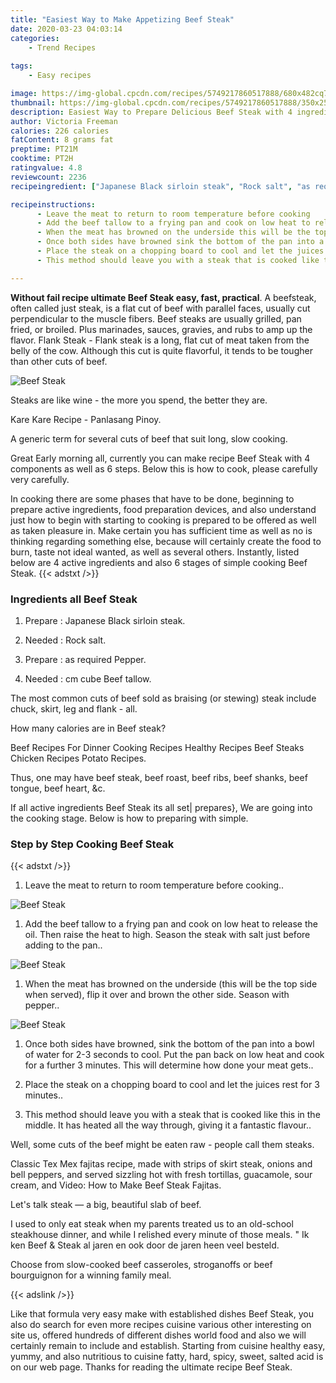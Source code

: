 ```yaml
---
title: "Easiest Way to Make Appetizing Beef Steak"
date: 2020-03-23 04:03:14
categories:
    - Trend Recipes
    
tags:
    - Easy recipes

image: https://img-global.cpcdn.com/recipes/5749217860517888/680x482cq70/beef-steak-recipe-main-photo.jpg
thumbnail: https://img-global.cpcdn.com/recipes/5749217860517888/350x250cq70/beef-steak-recipe-main-photo.jpg
description: Easiest Way to Prepare Delicious Beef Steak with 4 ingredients and 6 stages of easy cooking.
author: Victoria Freeman
calories: 226 calories
fatContent: 8 grams fat
preptime: PT21M
cooktime: PT2H
ratingvalue: 4.8
reviewcount: 2236
recipeingredient: ["Japanese Black sirloin steak", "Rock salt", "as required Pepper", "cm cube Beef tallow"]

recipeinstructions: 
      - Leave the meat to return to room temperature before cooking 
      - Add the beef tallow to a frying pan and cook on low heat to release the oil Then raise the heat to high Season the steak with salt just before adding to the pan 
      - When the meat has browned on the underside this will be the top side when served flip it over and brown the other side Season with pepper 
      - Once both sides have browned sink the bottom of the pan into a bowl of water for 23 seconds to cool Put the pan back on low heat and cook for a further 3 minutes This will determine how done your meat gets 
      - Place the steak on a chopping board to cool and let the juices rest for 3 minutes 
      - This method should leave you with a steak that is cooked like this in the middle It has heated all the way through giving it a fantastic flavour

---
```




**Without fail recipe ultimate Beef Steak easy, fast, practical**. A beefsteak, often called just steak, is a flat cut of beef with parallel faces, usually cut perpendicular to the muscle fibers. Beef steaks are usually grilled, pan fried, or broiled. Plus marinades, sauces, gravies, and rubs to amp up the flavor. Flank Steak - Flank steak is a long, flat cut of meat taken from the belly of the cow. Although this cut is quite flavorful, it tends to be tougher than other cuts of beef.


![Beef Steak](https://img-global.cpcdn.com/recipes/5749217860517888/680x482cq70/beef-steak-recipe-main-photo.jpg "Beef Steak")



Steaks are like wine - the more you spend, the better they are.

Kare Kare Recipe - Panlasang Pinoy.

A generic term for several cuts of beef that suit long, slow cooking.


Great Early morning all, currently you can make recipe Beef Steak with 4 components as well as 6 steps. Below this is how to cook, please carefully very carefully.

In cooking there are some phases that have to be done, beginning to prepare active ingredients, food preparation devices, and also understand just how to begin with starting to cooking is prepared to be offered as well as taken pleasure in. Make certain you has sufficient time as well as no is thinking regarding something else, because will certainly create the food to burn, taste not ideal wanted, as well as several others. Instantly, listed below are 4 active ingredients and also 6 stages of simple cooking Beef Steak.
{{< adstxt />}}

### Ingredients all Beef Steak


1. Prepare  : Japanese Black sirloin steak.

1. Needed  : Rock salt.

1. Prepare  : as required Pepper.

1. Needed  : cm cube Beef tallow.


The most common cuts of beef sold as braising (or stewing) steak include chuck, skirt, leg and flank - all.

How many calories are in Beef steak?

Beef Recipes For Dinner Cooking Recipes Healthy Recipes Beef Steaks Chicken Recipes Potato Recipes.

Thus, one may have beef steak, beef roast, beef ribs, beef shanks, beef tongue, beef heart, &amp;c.


If all active ingredients Beef Steak its all set| prepares}, We are going into the cooking stage. Below is how to preparing with simple.

### Step by Step Cooking Beef Steak

{{< adstxt />}}


1. Leave the meat to return to room temperature before cooking..



![Beef Steak](https://img-global.cpcdn.com/steps/5743393436073984/160x128cq70/beef-steak-recipe-step-1-photo.jpg" "Beef Steak")



1. Add the beef tallow to a frying pan and cook on low heat to release the oil. Then raise the heat to high. Season the steak with salt just before adding to the pan..



![Beef Steak](https://img-global.cpcdn.com/steps/5466671557902336/160x128cq70/beef-steak-recipe-step-2-photo.jpg" "Beef Steak")



1. When the meat has browned on the underside (this will be the top side when served), flip it over and brown the other side. Season with pepper..



![Beef Steak](https://img-global.cpcdn.com/steps/5080106335731712/160x128cq70/beef-steak-recipe-step-3-photo.jpg" "Beef Steak")



1. Once both sides have browned, sink the bottom of the pan into a bowl of water for 2-3 seconds to cool. Put the pan back on low heat and cook for a further 3 minutes. This will determine how done your meat gets..



1. Place the steak on a chopping board to cool and let the juices rest for 3 minutes..



1. This method should leave you with a steak that is cooked like this in the middle. It has heated all the way through, giving it a fantastic flavour..




Well, some cuts of the beef might be eaten raw - people call them steaks.

Classic Tex Mex fajitas recipe, made with strips of skirt steak, onions and bell peppers, and served sizzling hot with fresh tortillas, guacamole, sour cream, and Video: How to Make Beef Steak Fajitas.

Let&#39;s talk steak — a big, beautiful slab of beef.

I used to only eat steak when my parents treated us to an old-school steakhouse dinner, and while I relished every minute of those meals. &#34; Ik ken Beef &amp; Steak al jaren en ook door de jaren heen veel besteld.

Choose from slow-cooked beef casseroles, stroganoffs or beef bourguignon for a winning family meal.


{{< adslink />}}

Like that formula very easy make with established dishes Beef Steak, you also do search for even more recipes cuisine various other interesting on site us, offered hundreds of different dishes world food and also we will certainly remain to include and establish. Starting from cuisine healthy easy, yummy, and also nutritious to cuisine fatty, hard, spicy, sweet, salted acid is on our web page. Thanks for reading the ultimate recipe Beef Steak.
